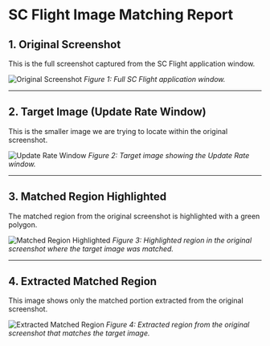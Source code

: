 # SC Flight Image Matching Report

## 1. Original Screenshot
This is the full screenshot captured from the SC Flight application window.

![Original Screenshot](C:\Users\Narayana.Chatta\Downloads\SC3_Local\TestCases\SCFlight\SCF_Open\SCFlight_With_UpdateRate_Window.png)
*Figure 1: Full SC Flight application window.*

---

## 2. Target Image (Update Rate Window)
This is the smaller image we are trying to locate within the original screenshot.

![Update Rate Window](C:\Users\Narayana.Chatta\Downloads\SC3_Local\TestCases\SCFlight\SCF_Open\UpdateRate_Window.png)
*Figure 2: Target image showing the Update Rate window.*

---

## 3. Matched Region Highlighted
The matched region from the original screenshot is highlighted with a green polygon.

![Matched Region Highlighted](C:\Users\Narayana.Chatta\Downloads\SC3_Local\TestCases\SCFlight\SCF_Open\matched_region_highlighted.png)
*Figure 3: Highlighted region in the original screenshot where the target image was matched.*

---

## 4. Extracted Matched Region
This image shows only the matched portion extracted from the original screenshot.

![Extracted Matched Region](C:\Users\Narayana.Chatta\Downloads\SC3_Local\TestCases\SCFlight\SCF_Open\matched_region.png)
*Figure 4: Extracted region from the original screenshot that matches the target image.*